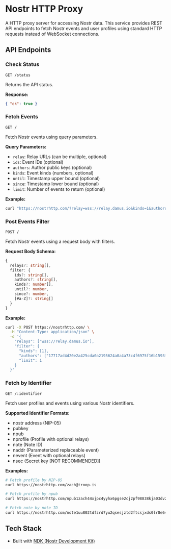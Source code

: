 # Nostr HTTP Proxy

A HTTP proxy server for accessing Nostr data. This service provides REST API endpoints to fetch Nostr events and user profiles using standard HTTP requests instead of WebSocket connections.

## API Endpoints

### Check Status

```
GET /status
```

Returns the API status.

**Response:**
```json
{ "ok": true }
```

### Fetch Events

```
GET /
```

Fetch Nostr events using query parameters.

**Query Parameters:**
- `relay`: Relay URLs (can be multiple, optional)
- `ids`: Event IDs (optional)
- `authors`: Author public keys (optional)
- `kinds`: Event kinds (numbers, optional)
- `until`: Timestamp upper bound (optional)
- `since`: Timestamp lower bound (optional)
- `limit`: Number of events to return (optional)

**Example:**
```bash
curl "https://nostrhttp.com/?relay=wss://relay.damus.io&kinds=1&authors=17717ad4d20e2a425cda0a2195624a0a4a73c4f6975f16b1593fc87fa46f2d58&limit=1"
```

### Post Events Filter

```
POST /
```

Fetch Nostr events using a request body with filters.

**Request Body Schema:**
```typescript
{
  relays?: string[],
  filter: {
    ids?: string[],
    authors?: string[],
    kinds?: number[],
    until?: number,
    since?: number,
    [#a-Z]?: string[]
  }
}
```

**Example:**
```bash
curl -X POST https://nostrhttp.com/ \
  -H "Content-Type: application/json" \
  -d '{
    "relays": ["wss://relay.damus.io"],
    "filter": {
      "kinds": [1],
      "authors": ["17717ad4d20e2a425cda0a2195624a0a4a73c4f6975f16b1593fc87fa46f2d58"],
      "limit": 1
    }
  }'
```

### Fetch by Identifier

```
GET /:identifier
```

Fetch user profiles and events using various Nostr identifiers.

**Supported Identifier Formats:**
- nostr address (NIP-05)
- pubkey
- npub
- nprofile (Profile with optional relays)
- note (Note ID)
- naddr (Parameterized replaceable event)
- nevent (Event with optional relays)
- nsec (Secret key [NOT RECOMMENDED])

**Examples:**
```bash
# Fetch profile by NIP-05
curl https://nostrhttp.com/zach@troop.is

# Fetch profile by npub
curl https://nostrhttp.com/npub1zach44xjpc4yyhx6pgse2cj2pf98838kja03dv2e8ly8lfr094vqvm5dy5

# Fetch note by note ID
curl https://nostrhttp.com/note1uu802tdfzrd7yu2qsesjztd2ftcsjxds0lr8e64w5x506j5rt28su7mdjp
```

## Tech Stack

- Built with [NDK (Nostr Development Kit)](https://github.com/nostr-dev-kit/ndk)
